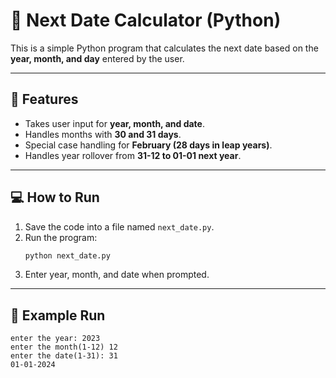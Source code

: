 # 📅 Next Date Calculator (Python)

This is a simple Python program that calculates the next date based on the **year, month, and day** entered by the user.

---

## 🚀 Features
- Takes user input for **year, month, and date**.
- Handles months with **30 and 31 days**.
- Special case handling for **February (28 days in leap years)**.
- Handles year rollover from **31-12 to 01-01 next year**.

---

## 💻 How to Run
1. Save the code into a file named `next_date.py`.
2. Run the program:
   ```bash
   python next_date.py
   ```
3. Enter year, month, and date when prompted.

--- 

## 📝 Example Run
```
enter the year: 2023
enter the month(1-12) 12
enter the date(1-31): 31
01-01-2024
```